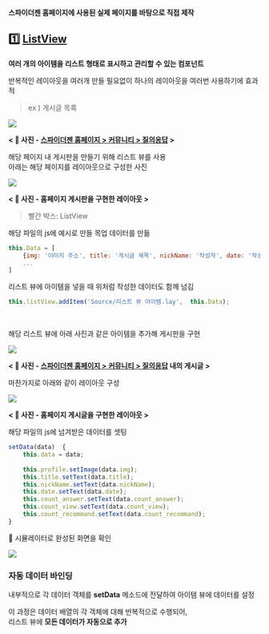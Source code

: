 
**스파이더젠 홈페이지에 사용된 실제 페이지를 바탕으로 직접 제작**

## 1️⃣ [ListView](https://wikidocs.net/24833) 

**여러 개의 아이템을 리스트 형태로 표시하고 관리할 수 있는 컴포넌트**

반복적인 레이아웃을 여러개 만들 필요없이 하나의 레이아웃을 여러번 사용하기에 효과적
> ex ) 게시글 목록

![](https://wikidocs.net/images/page/276280/board.png)

**< 🔼 사진 - [스파이더젠 홈페이지 > 커뮤니티 > 질의응답](https://www.spidergen.org:3003/?pid=T030200) \>**

해당 페이지 내 게시판을 만들기 위해 리스트 뷰를 사용 <br>
아래는 해당 페이지를 레이아웃으로 구성한 사진 

![](https://wikidocs.net/images/page/276280/board_lay.png)

**< 🔼 사진 - 홈페이지 게시판을 구현한 레이아웃 \>**
> 빨간 박스: ListView

해당 파일의 js에 예시로 만들 목업 데이터를 만듦
```js
this.Data = [
	{img: '이미지 주소', title: '게시글 제목', nickName: '작성자', date: '작성일', count_answer: 답글 수, count_view:  조회 수, count_recommand: 추천 수},
	...
]
```

리스트 뷰에 아이템을 넣을 때 위처럼 작성한 데이터도 함께 넘김
``` js
this.listView.addItem('Source/리스트 뷰 아이템.lay',  this.Data);
```
<br>

해당 리스트 뷰에 아래 사진과 같은 아이템을 추가해 게시판을 구현

![](https://wikidocs.net/images/page/276280/listview_item.png)

**< 🔼 사진 - [스파이더젠 홈페이지 > 커뮤니티 > 질의응답](https://www.spidergen.org:3003/?pid=T030200) 내의 게시글 \>**

마찬가지로 아래와 같이 레이아웃 구성
 
![](https://wikidocs.net/images/page/276280/listview_item_lay.png)

**< 🔼 사진 - 홈페이지 게시글을 구현한 레이아웃 \>**

해당 파일의 js에 넘겨받은 데이터를 셋팅

```js
setData(data)  {
	this.data = data;
	
	this.profile.setImage(data.img);
	this.title.setText(data.title);
	this.nickName.setText(data.nickName);
	this.date.setText(data.date);
	this.count_answer.setText(data.count_answer);
	this.count_view.setText(data.count_view);
	this.count_recommand.setText(data.count_recommand);
}
```

🔽 시뮬레이터로 완성된 화면을 확인

![](https://wikidocs.net/images/page/276280/board_res.png)

### 자동 데이터 바인딩

내부적으로 각 데이터 객체를 **setData** 메소드에 전달하여 아이템 뷰에 데이터를 설정

이 과정은 데이터 배열의 각 객체에 대해 반복적으로 수행되어, <br>
리스트 뷰에 **모든 데이터가 자동으로 추가**